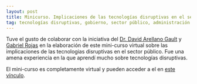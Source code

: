 ```yaml
---
layout: post
title: Minicurso. Implicaciones de las tecnologías disruptivas en el sector público
tag: tecnologías disruptivas, gobierno, sector público, administración pública, inteligencia artificial, blockchain, singularidad, tecnoética, habermas, fukuyama, democracia, big data
---
```


Tuve el gusto de colaborar con la iniciativa del [Dr. David Arellano Gault](https://twitter.com/gaultin) y [Gabriel Rojas](https://twitter.com/gabrielrojassal) en la elaboración de este mini-curso virtual sobre las implicaciones de las tecnologias disruptivas en el sector público.  Fue una amena experiencia en la que aprendí mucho sobre tecnologías disruptivas.

El mini-curso es completamente virtual y pueden acceder a el en [este vínculo](courses/implicaciones_disruptivas/implicaciones_disruptivas.md).

